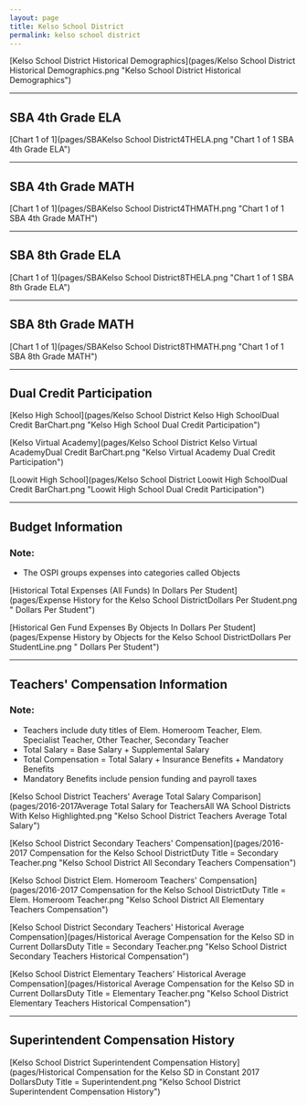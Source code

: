 ```yaml
---
layout: page
title: Kelso School District
permalink: kelso school district
---
```



[Kelso School District Historical Demographics](pages/Kelso School District Historical Demographics.png "Kelso School District Historical Demographics")

___

## SBA 4th Grade ELA

[Chart 1 of 1](pages/SBAKelso School District4THELA.png "Chart 1 of 1 SBA 4th Grade ELA")


___

## SBA 4th Grade MATH

[Chart 1 of 1](pages/SBAKelso School District4THMATH.png "Chart 1 of 1 SBA 4th Grade MATH")


___

## SBA 8th Grade ELA

[Chart 1 of 1](pages/SBAKelso School District8THELA.png "Chart 1 of 1 SBA 8th Grade ELA")


___

## SBA 8th Grade MATH

[Chart 1 of 1](pages/SBAKelso School District8THMATH.png "Chart 1 of 1 SBA 8th Grade MATH")


___

## Dual Credit Participation

[Kelso High School](pages/Kelso School District Kelso High SchoolDual Credit BarChart.png "Kelso High School Dual Credit Participation")

[Kelso Virtual Academy](pages/Kelso School District Kelso Virtual AcademyDual Credit BarChart.png "Kelso Virtual Academy Dual Credit Participation")

[Loowit High School](pages/Kelso School District Loowit High SchoolDual Credit BarChart.png "Loowit High School Dual Credit Participation")


___

## Budget Information
### Note:
- The OSPI groups expenses into categories called Objects

[Historical Total Expenses (All Funds) In Dollars Per Student](pages/Expense History for the Kelso School DistrictDollars Per Student.png " Dollars Per Student")

[Historical Gen Fund Expenses By Objects In Dollars Per Student](pages/Expense History by Objects for the Kelso School DistrictDollars Per StudentLine.png " Dollars Per Student")


___

## Teachers' Compensation Information
### Note:
- Teachers include duty titles of Elem. Homeroom Teacher, Elem. Specialist Teacher, Other Teacher, Secondary Teacher
- Total Salary = Base Salary + Supplemental Salary
- Total Compensation = Total Salary + Insurance Benefits + Mandatory Benefits
- Mandatory Benefits include pension funding and payroll taxes

[Kelso School District Teachers' Average Total Salary Comparison](pages/2016-2017Average Total Salary for TeachersAll WA School Districts With Kelso Highlighted.png "Kelso School District Teachers Average Total Salary")

[Kelso School District Secondary Teachers' Compensation](pages/2016-2017 Compensation for the Kelso School DistrictDuty Title = Secondary Teacher.png "Kelso School District All Secondary Teachers Compensation")

[Kelso School District Elem. Homeroom Teachers' Compensation](pages/2016-2017 Compensation for the Kelso School DistrictDuty Title = Elem. Homeroom Teacher.png "Kelso School District All Elementary Teachers Compensation")

[Kelso School District Secondary Teachers' Historical Average Compensation](pages/Historical Average Compensation for the Kelso SD in Current DollarsDuty Title = Secondary Teacher.png "Kelso School District Secondary Teachers Historical Compensation")

[Kelso School District Elementary Teachers' Historical Average Compensation](pages/Historical Average Compensation for the Kelso SD in Current DollarsDuty Title = Elementary Teacher.png "Kelso School District Elementary Teachers Historical Compensation")


___

## Superintendent Compensation History

[Kelso School District Superintendent Compensation History](pages/Historical Compensation for the Kelso SD in Constant 2017 DollarsDuty Title = Superintendent.png "Kelso School District Superintendent Compensation History")

